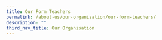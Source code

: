 ```yaml
---
title: Our Form Teachers
permalink: /about-us/our-organization/our-form-teachers/
description: ""
third_nav_title: Our Organisation
---
```

